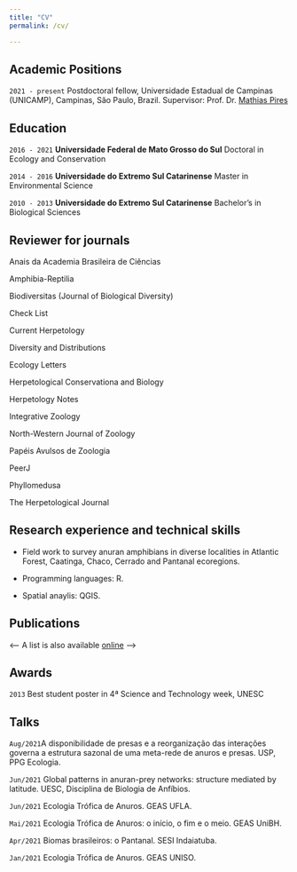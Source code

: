 ```yaml
---
title: "CV"
permalink: /cv/

---
```


## Academic Positions

`2021 - present`
Postdoctoral fellow, Universidade Estadual de Campinas (UNICAMP), Campinas, São
Paulo, Brazil. 
Supervisor: Prof. Dr. [Mathias Pires](http://www.mathiasmpires.net.br/)

## Education

`2016 - 2021`
__Universidade Federal de Mato Grosso do Sul__
Doctoral in Ecology and Conservation

`2014 - 2016`
__Universidade do Extremo Sul Catarinense__
Master in Environmental Science

`2010 - 2013`
__Universidade do Extremo Sul Catarinense__
Bachelor’s in Biological Sciences

## Reviewer for journals

Anais da Academia Brasileira de Ciências

Amphibia-Reptilia

Biodiversitas (Journal of Biological Diversity)

Check List

Current Herpetology

Diversity and Distributions

Ecology Letters

Herpetological Conservationa and Biology

Herpetology Notes

Integrative Zoology

North-Western Journal of Zoology

Papéis Avulsos de Zoologia

PeerJ

Phyllomedusa

The Herpetological Journal

## Research experience and technical skills
- Field work to survey anuran amphibians in diverse localities in Atlantic Forest, Caatinga, Chaco, Cerrado and Pantanal ecoregions. 

- Programming languages: R. 
- Spatial anaylis: QGIS. 


## Publications

<-- A list is also available [online](https://www.researchgate.net/profile/Karoline_Ceron) -->


## Awards

`2013`
Best student poster in 4ª Science and Technology week, UNESC 


## Talks

`Aug/2021`A disponibilidade de presas e a reorganização das interações governa a estrutura sazonal de uma meta-rede de anuros e presas. USP, PPG Ecologia.

`Jun/2021` Global patterns in anuran-prey networks: structure mediated by latitude. UESC, Disciplina de Biologia de Anfíbios.

`Jun/2021` Ecologia Trófica de Anuros. GEAS UFLA.

`Mai/2021` Ecologia Trófica de Anuros: o início, o fim e o meio. GEAS UniBH.

`Apr/2021` Biomas brasileiros: o Pantanal. SESI Indaiatuba.

`Jan/2021` Ecologia Trófica de Anuros. GEAS UNISO.

<!-- ### Footer

Last updated: May 2020 -->
